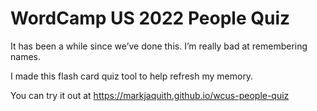 # WordCamp US 2022 People Quiz

It has been a while since we’ve done this. I’m really bad at remembering names.

I made this flash card quiz tool to help refresh my memory.

You can try it out at https://markjaquith.github.io/wcus-people-quiz